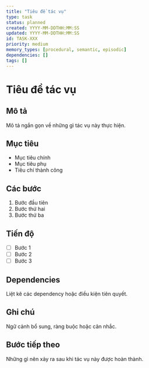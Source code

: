 ```yaml
---
title: "Tiêu đề tác vụ"
type: task
status: planned
created: YYYY-MM-DDTHH:MM:SS
updated: YYYY-MM-DDTHH:MM:SS
id: TASK-XXX
priority: medium
memory_types: [procedural, semantic, episodic]
dependencies: []
tags: []
---
```


# Tiêu đề tác vụ

## Mô tả
Mô tả ngắn gọn về những gì tác vụ này thực hiện.

## Mục tiêu
- Mục tiêu chính
- Mục tiêu phụ
- Tiêu chí thành công

## Các bước
1. Bước đầu tiên
2. Bước thứ hai
3. Bước thứ ba

## Tiến độ
- [ ] Bước 1
- [ ] Bước 2
- [ ] Bước 3

## Dependencies
Liệt kê các dependency hoặc điều kiện tiên quyết.

## Ghi chú
Ngữ cảnh bổ sung, ràng buộc hoặc cân nhắc.

## Bước tiếp theo
Những gì nên xảy ra sau khi tác vụ này được hoàn thành. 